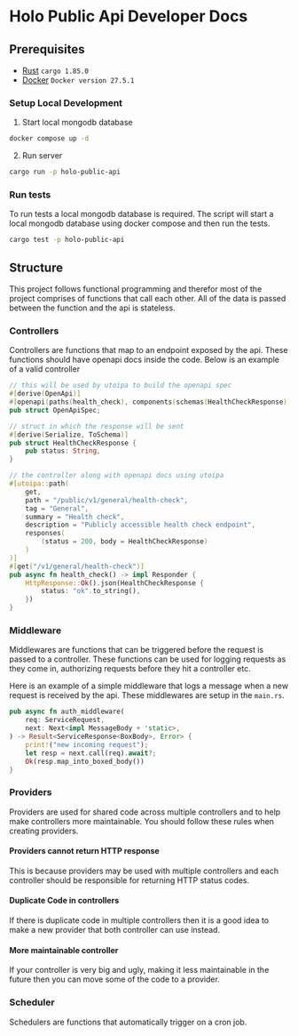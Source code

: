 # Holo Public Api Developer Docs

## Prerequisites

- [Rust](https://www.rust-lang.org/tools/install) `cargo 1.85.0`
- [Docker](https://docs.docker.com/desktop/setup/install/linux/) `Docker version 27.5.1`

### Setup Local Development

1. Start local mongodb database

```bash
docker compose up -d
```

2. Run server

```bash
cargo run -p holo-public-api
```

### Run tests

To run tests a local mongodb database is required.
The script will start a local mongodb database using docker compose and then run the tests.

```bash
cargo test -p holo-public-api
```

## Structure

This project follows functional programming and therefor most of the project comprises of functions that call each other. All of the data is passed between the function and the api is stateless.

### Controllers

Controllers are functions that map to an endpoint exposed by the api. These functions should have openapi docs inside the code. Below is an example of a valid controller

```rs
// this will be used by utoipa to build the openapi spec
#[derive(OpenApi)]
#[openapi(paths(health_check), components(schemas(HealthCheckResponse)))]
pub struct OpenApiSpec;

// struct in which the response will be sent
#[derive(Serialize, ToSchema)]
pub struct HealthCheckResponse {
    pub status: String,
}

// the controller along with openapi docs using utoipa
#[utoipa::path(
    get,
    path = "/public/v1/general/health-check",
    tag = "General",
    summary = "Health check",
    description = "Publicly accessible health check endpoint",
    responses(
        (status = 200, body = HealthCheckResponse)
    )
)]
#[get("/v1/general/health-check")]
pub async fn health_check() -> impl Responder {
    HttpResponse::Ok().json(HealthCheckResponse {
        status: "ok".to_string(),
    })
}
```

### Middleware

Middlewares are functions that can be triggered before the request is passed to a controller. These functions can be used for logging requests as they come in, authorizing requests before they hit a controller etc.

Here is an example of a simple middleware that logs a message when a new request is received by the api. These middlewares are setup in the `main.rs`.

```rs
pub async fn auth_middleware(
    req: ServiceRequest,
    next: Next<impl MessageBody + 'static>,
) -> Result<ServiceResponse<BoxBody>, Error> {
    print!("new incoming request");
    let resp = next.call(req).await?;
    Ok(resp.map_into_boxed_body())
}
```

### Providers

Providers are used for shared code across multiple controllers and to help make controllers more maintainable. You should follow these rules when creating providers.

#### Providers cannot return HTTP response

This is because providers may be used with multiple controllers and each controller should be responsible for returning HTTP status codes.

#### Duplicate Code in controllers

If there is duplicate code in multiple controllers then it is a good idea to make a new provider that both controller can use instead.

#### More maintainable controller

If your controller is very big and ugly, making it less maintainable in the future then you can move some of the code to a provider.

### Scheduler

Schedulers are functions that automatically trigger on a cron job.
